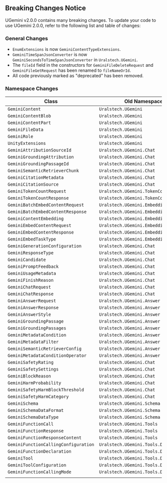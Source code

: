 ## Breaking Changes Notice

UGemini v2.0.0 contains many breaking changes. To update your code to use UGemini 2.0.0,
refer to the following list and table of changes:

### General Changes
- `EnumExtensions` is now `GeminiContentTypeExtensions`.
- `GeminiTimeSpanJsonConverter` is now `GeminiSecondsToTimeSpanJsonConverter` in `Uralstech.UGemini`.
- The `fileId` field in the constructors for `GeminiFileDeleteRequest` and `GeminiFileGetRequest` has been renamed to `fileNameOrId`.
- All code previously marked as "deprecated" has been removed.

### Namespace Changes

| Class                                 | Old Namespace                             | New Namespace                                                             |
|-----------                            |---------------                            |---------------                                                            |
| `GeminiContent`                       | `Uralstech.UGemini`                       | `Uralstech.UGemini.Models.Content`                                        |
| `GeminiContentBlob`                   | `Uralstech.UGemini`                       | `Uralstech.UGemini.Models.Content`                                        |
| `GeminiContentPart`                   | `Uralstech.UGemini`                       | `Uralstech.UGemini.Models.Content`                                        |
| `GeminiFileData`                      | `Uralstech.UGemini`                       | `Uralstech.UGemini.Models.Content`                                        |
| `GeminiRole`                          | `Uralstech.UGemini`                       | `Uralstech.UGemini.Models.Content`                                        |
| `UnityExtensions`                     | `Uralstech.UGemini`                       | `Uralstech.UGemini.Models.Content`                                        |
| `GeminiAttributionSourceId`           | `Uralstech.UGemini.Chat`                  | `Uralstech.UGemini.Models.Content.Attribution`                            |
| `GeminiGroundingAttribution`          | `Uralstech.UGemini.Chat`                  | `Uralstech.UGemini.Models.Content.Attribution`                            |
| `GeminiGroundingPassageId`            | `Uralstech.UGemini.Chat`                  | `Uralstech.UGemini.Models.Content.Attribution`                            |
| `GeminiSemanticRetrieverChunk`        | `Uralstech.UGemini.Chat`                  | `Uralstech.UGemini.Models.Content.Attribution`                            |
| `GeminiCitationMetadata`              | `Uralstech.UGemini.Chat`                  | `Uralstech.UGemini.Models.Content.Citation`                               |
| `GeminiCitationSource`                | `Uralstech.UGemini.Chat`                  | `Uralstech.UGemini.Models.Content.Citation`                               |
| `GeminiTokenCountRequest`             | `Uralstech.UGemini.TokenCounting`         | `Uralstech.UGemini.Models.CountTokens`                                    |
| `GeminiTokenCountResponse`            | `Uralstech.UGemini.TokenCounting`         | `Uralstech.UGemini.Models.CountTokens`                                    |
| `GeminiBatchEmbedContentRequest`      | `Uralstech.UGemini.Embedding`             | `Uralstech.UGemini.Models.Embedding`                                      |
| `GeminiBatchEmbedContentResponse`     | `Uralstech.UGemini.Embedding`             | `Uralstech.UGemini.Models.Embedding`                                      |
| `GeminiContentEmbedding`              | `Uralstech.UGemini.Embedding`             | `Uralstech.UGemini.Models.Embedding`                                      |
| `GeminiEmbedContentRequest`           | `Uralstech.UGemini.Embedding`             | `Uralstech.UGemini.Models.Embedding`                                      |
| `GeminiEmbedContentResponse`          | `Uralstech.UGemini.Embedding`             | `Uralstech.UGemini.Models.Embedding`                                      |
| `GeminiEmbedTaskType`                 | `Uralstech.UGemini.Embedding`             | `Uralstech.UGemini.Models.Embedding`                                      |
| `GeminiGenerationConfiguration`       | `Uralstech.UGemini.Chat`                  | `Uralstech.UGemini.Models.Generation`                                     |
| `GeminiResponseType`                  | `Uralstech.UGemini.Chat`                  | `Uralstech.UGemini.Models.Generation`                                     |
| `GeminiCandidate`                     | `Uralstech.UGemini.Chat`                  | `Uralstech.UGemini.Models.Generation.Candidate`                           |
| `GeminiPromptFeedback`                | `Uralstech.UGemini.Chat`                  | `Uralstech.UGemini.Models.Generation.Candidate`                           |
| `GeminiUsageMetadata`                 | `Uralstech.UGemini.Chat`                  | `Uralstech.UGemini.Models.Generation.Candidate`                           |
| `GeminiFinishReason`                  | `Uralstech.UGemini.Chat`                  | `Uralstech.UGemini.Models.Generation.Candidate`                           |
| `GeminiChatRequest`                   | `Uralstech.UGemini.Chat`                  | `Uralstech.UGemini.Models.Generation.Chat`                                |
| `GeminiChatResponse`                  | `Uralstech.UGemini.Chat`                  | `Uralstech.UGemini.Models.Generation.Chat`                                |
| `GeminiAnswerRequest`                 | `Uralstech.UGemini.Answer`                | `Uralstech.UGemini.Models.Generation.QuestionAnswering`                   |
| `GeminiAnswerResponse`                | `Uralstech.UGemini.Answer`                | `Uralstech.UGemini.Models.Generation.QuestionAnswering`                   |
| `GeminiAnswerStyle`                   | `Uralstech.UGemini.Answer`                | `Uralstech.UGemini.Models.Generation.QuestionAnswering`                   |
| `GeminiGroundingPassage`              | `Uralstech.UGemini.Answer`                | `Uralstech.UGemini.Models.Generation.QuestionAnswering.Grounding`         |
| `GeminiGroundingPassages`             | `Uralstech.UGemini.Answer`                | `Uralstech.UGemini.Models.Generation.QuestionAnswering.Grounding`         |
| `GeminiMetadataCondition`             | `Uralstech.UGemini.Answer`                | `Uralstech.UGemini.Models.Generation.QuestionAnswering.SemanticRetriever` |
| `GeminiMetadataFilter`                | `Uralstech.UGemini.Answer`                | `Uralstech.UGemini.Models.Generation.QuestionAnswering.SemanticRetriever` |
| `GeminiSemanticRetrieverConfig`       | `Uralstech.UGemini.Answer`                | `Uralstech.UGemini.Models.Generation.QuestionAnswering.SemanticRetriever` |
| `GeminiMetadataConditionOperator`     | `Uralstech.UGemini.Answer`                | `Uralstech.UGemini.Models.Generation.QuestionAnswering.SemanticRetriever` |
| `GeminiSafetyRating`                  | `Uralstech.UGemini.Chat`                  | `Uralstech.UGemini.Models.Generation.Safety`                              |
| `GeminiSafetySettings`                | `Uralstech.UGemini.Chat`                  | `Uralstech.UGemini.Models.Generation.Safety`                              |
| `GeminiBlockReason`                   | `Uralstech.UGemini.Chat`                  | `Uralstech.UGemini.Models.Generation.Safety`                              |
| `GeminiHarmProbability`               | `Uralstech.UGemini.Chat`                  | `Uralstech.UGemini.Models.Generation.Safety`                              |
| `GeminiSafetyHarmBlockThreshold`      | `Uralstech.UGemini.Chat`                  | `Uralstech.UGemini.Models.Generation.Safety`                              |
| `GeminiSafetyHarmCategory`            | `Uralstech.UGemini.Chat`                  | `Uralstech.UGemini.Models.Generation.Safety`                              |
| `GeminiSchema`                        | `Uralstech.UGemini.Schema`                | `Uralstech.UGemini.Models.Generation.Schema`                              |
| `GeminiSchemaDataFormat`              | `Uralstech.UGemini.Schema`                | `Uralstech.UGemini.Models.Generation.Schema`                              |
| `GeminiSchemaDataType`                | `Uralstech.UGemini.Schema`                | `Uralstech.UGemini.Models.Generation.Schema`                              |
| `GeminiFunctionCall`                  | `Uralstech.UGemini.Tools`                 | `Uralstech.UGemini.Models.Generation.Tools`                               |
| `GeminiFunctionResponse`              | `Uralstech.UGemini.Tools`                 | `Uralstech.UGemini.Models.Generation.Tools`                               |
| `GeminiFunctionResponseContent`       | `Uralstech.UGemini.Tools`                 | `Uralstech.UGemini.Models.Generation.Tools`                               |
| `GeminiFunctionCallingConfiguration`  | `Uralstech.UGemini.Tools.Declaration`     | `Uralstech.UGemini.Models.Generation.Tools.Declaration`                   |
| `GeminiFunctionDeclaration`           | `Uralstech.UGemini.Tools.Declaration`     | `Uralstech.UGemini.Models.Generation.Tools.Declaration`                   |
| `GeminiTool`                          | `Uralstech.UGemini.Tools.Declaration`     | `Uralstech.UGemini.Models.Generation.Tools.Declaration`                   |
| `GeminiToolConfiguration`             | `Uralstech.UGemini.Tools.Declaration`     | `Uralstech.UGemini.Models.Generation.Tools.Declaration`                   |
| `GeminiFunctionCallingMode`           | `Uralstech.UGemini.Tools.Declaration`     | `Uralstech.UGemini.Models.Generation.Tools.Declaration`                   |
|                                       |                                           |                                                                           |